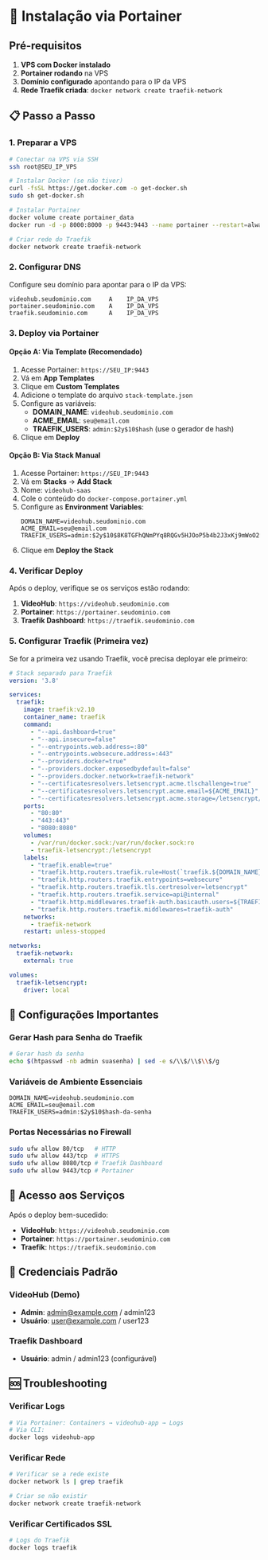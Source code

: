 # 🚀 Instalação via Portainer

## Pré-requisitos

1. **VPS com Docker instalado**
2. **Portainer rodando** na VPS
3. **Domínio configurado** apontando para o IP da VPS
4. **Rede Traefik criada**: `docker network create traefik-network`

## 📋 Passo a Passo

### 1. Preparar a VPS

```bash
# Conectar na VPS via SSH
ssh root@SEU_IP_VPS

# Instalar Docker (se não tiver)
curl -fsSL https://get.docker.com -o get-docker.sh
sudo sh get-docker.sh

# Instalar Portainer
docker volume create portainer_data
docker run -d -p 8000:8000 -p 9443:9443 --name portainer --restart=always -v /var/run/docker.sock:/var/run/docker.sock -v portainer_data:/data portainer/portainer-ce:latest

# Criar rede do Traefik
docker network create traefik-network
```

### 2. Configurar DNS

Configure seu domínio para apontar para o IP da VPS:

```
videohub.seudominio.com     A    IP_DA_VPS
portainer.seudominio.com    A    IP_DA_VPS
traefik.seudominio.com      A    IP_DA_VPS
```

### 3. Deploy via Portainer

#### Opção A: Via Template (Recomendado)

1. Acesse Portainer: `https://SEU_IP:9443`
2. Vá em **App Templates**
3. Clique em **Custom Templates**
4. Adicione o template do arquivo `stack-template.json`
5. Configure as variáveis:
   - **DOMAIN_NAME**: `videohub.seudominio.com`
   - **ACME_EMAIL**: `seu@email.com`
   - **TRAEFIK_USERS**: `admin:$2y$10$hash` (use o gerador de hash)
6. Clique em **Deploy**

#### Opção B: Via Stack Manual

1. Acesse Portainer: `https://SEU_IP:9443`
2. Vá em **Stacks** → **Add Stack**
3. Nome: `videohub-saas`
4. Cole o conteúdo do `docker-compose.portainer.yml`
5. Configure as **Environment Variables**:
   ```
   DOMAIN_NAME=videohub.seudominio.com
   ACME_EMAIL=seu@email.com
   TRAEFIK_USERS=admin:$2y$10$8K8TGFhQNmPYq8RQGv5HJOoP5b4b2J3xKj9mWoO2KpY8tFjJrQgXG
   ```
6. Clique em **Deploy the Stack**

### 4. Verificar Deploy

Após o deploy, verifique se os serviços estão rodando:

1. **VideoHub**: `https://videohub.seudominio.com`
2. **Portainer**: `https://portainer.seudominio.com`
3. **Traefik Dashboard**: `https://traefik.seudominio.com`

### 5. Configurar Traefik (Primeira vez)

Se for a primeira vez usando Traefik, você precisa deployar ele primeiro:

```yaml
# Stack separado para Traefik
version: '3.8'

services:
  traefik:
    image: traefik:v2.10
    container_name: traefik
    command:
      - "--api.dashboard=true"
      - "--api.insecure=false"
      - "--entrypoints.web.address=:80"
      - "--entrypoints.websecure.address=:443"
      - "--providers.docker=true"
      - "--providers.docker.exposedbydefault=false"
      - "--providers.docker.network=traefik-network"
      - "--certificatesresolvers.letsencrypt.acme.tlschallenge=true"
      - "--certificatesresolvers.letsencrypt.acme.email=${ACME_EMAIL}"
      - "--certificatesresolvers.letsencrypt.acme.storage=/letsencrypt/acme.json"
    ports:
      - "80:80"
      - "443:443"
      - "8080:8080"
    volumes:
      - /var/run/docker.sock:/var/run/docker.sock:ro
      - traefik-letsencrypt:/letsencrypt
    labels:
      - "traefik.enable=true"
      - "traefik.http.routers.traefik.rule=Host(`traefik.${DOMAIN_NAME}`)"
      - "traefik.http.routers.traefik.entrypoints=websecure"
      - "traefik.http.routers.traefik.tls.certresolver=letsencrypt"
      - "traefik.http.routers.traefik.service=api@internal"
      - "traefik.http.middlewares.traefik-auth.basicauth.users=${TRAEFIK_USERS}"
      - "traefik.http.routers.traefik.middlewares=traefik-auth"
    networks:
      - traefik-network
    restart: unless-stopped

networks:
  traefik-network:
    external: true

volumes:
  traefik-letsencrypt:
    driver: local
```

## 🔧 Configurações Importantes

### Gerar Hash para Senha do Traefik

```bash
# Gerar hash da senha
echo $(htpasswd -nb admin suasenha) | sed -e s/\\$/\\$\\$/g
```

### Variáveis de Ambiente Essenciais

```env
DOMAIN_NAME=videohub.seudominio.com
ACME_EMAIL=seu@email.com
TRAEFIK_USERS=admin:$2y$10$hash-da-senha
```

### Portas Necessárias no Firewall

```bash
sudo ufw allow 80/tcp   # HTTP
sudo ufw allow 443/tcp  # HTTPS
sudo ufw allow 8080/tcp # Traefik Dashboard
sudo ufw allow 9443/tcp # Portainer
```

## 🎯 Acesso aos Serviços

Após o deploy bem-sucedido:

- **VideoHub**: `https://videohub.seudominio.com`
- **Portainer**: `https://portainer.seudominio.com`
- **Traefik**: `https://traefik.seudominio.com`

## 🔐 Credenciais Padrão

### VideoHub (Demo)
- **Admin**: admin@example.com / admin123
- **Usuário**: user@example.com / user123

### Traefik Dashboard
- **Usuário**: admin / admin123 (configurável)

## 🆘 Troubleshooting

### Verificar Logs
```bash
# Via Portainer: Containers → videohub-app → Logs
# Via CLI:
docker logs videohub-app
```

### Verificar Rede
```bash
# Verificar se a rede existe
docker network ls | grep traefik

# Criar se não existir
docker network create traefik-network
```

### Verificar Certificados SSL
```bash
# Logs do Traefik
docker logs traefik
```